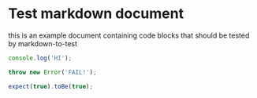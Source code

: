 # Test markdown document

this is an example document containing code blocks that should be tested
by markdown-to-test

```js
console.log('HI');
```

<!-- { "id": "this-one-fails" } -->

```js
throw new Error('FAIL!');
```

```js
expect(true).toBe(true);
```
